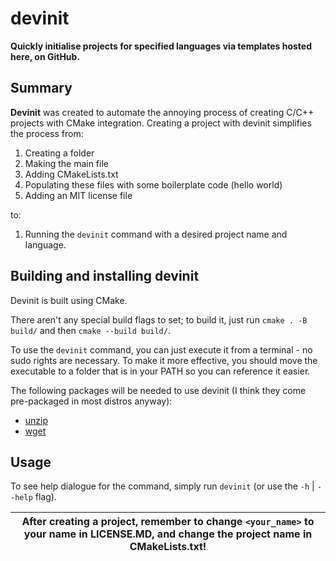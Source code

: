# devinit

**Quickly initialise projects for specified languages via templates hosted here, on GitHub.**

## Summary

**Devinit** was created to automate the annoying process of creating C/C++ projects with CMake integration. Creating a project with devinit simplifies the process from:
 1. Creating a folder
 2. Making the main file
 3. Adding CMakeLists.txt
 4. Populating these files with some boilerplate code (hello world)
 5. Adding an MIT license file

to:
 1. Running the `devinit` command with a desired project name and language.

## Building and installing devinit

Devinit is built using CMake.

There aren't any special build flags to set; to build it, just run `cmake . -B build/` and then `cmake --build build/`.

To use the `devinit` command, you can just execute it from a terminal - no sudo rights are necessary. To make it more effective, you should move the executable to a folder that is in your PATH so you can reference it easier.

The following packages will be needed to use devinit (I think they come pre-packaged in most distros anyway):
 - [unzip](https://man.archlinux.org/man/unzip.1)
 - [wget](https://archlinux.org/packages/extra/x86_64/wget/)

## Usage

To see help dialogue for the command, simply run `devinit` (or use the `-h` | `--help` flag).

| After creating a project, remember to change `<your_name>` to your name in LICENSE.MD, and change the project name in CMakeLists.txt! |
| - |
